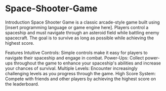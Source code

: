 # Space-Shooter-Game
Introduction
Space Shooter Game is a classic arcade-style game built using [insert programming language or game engine here]. Players control a spaceship and must navigate through an asteroid field while battling enemy spacecraft. The goal is to survive as long as possible while achieving the highest score.

Features
Intuitive Controls: Simple controls make it easy for players to navigate their spaceship and engage in combat.
Power-Ups: Collect power-ups throughout the game to enhance your spaceship's abilities and increase your chances of survival.
Multiple Levels: Encounter increasingly challenging levels as you progress through the game.
High Score System: Compete with friends and other players by achieving the highest score on the leaderboard.
